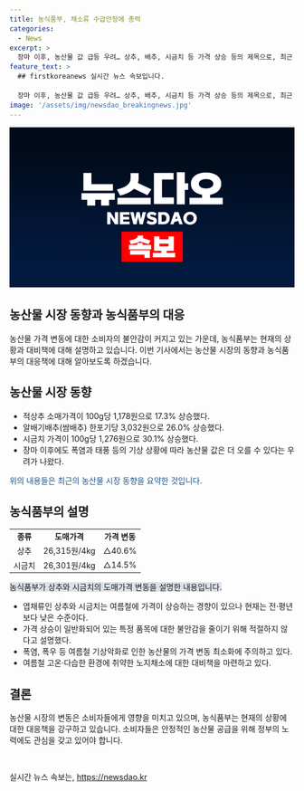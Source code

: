 ```yaml
---
title: 농식품부, 채소류 수급안정에 총력
categories:
  - News
excerpt: >
  장마 이후, 농산물 값 급등 우려… 상추, 배추, 시금치 등 가격 상승 등의 제목으로, 최근 농산물 가격 상승 현황과 농식품부의 설명을 요약했습니다. 상추, 배추, 시금치 등의 가격이 한 주일 만에 17.3%~30.1% 상승했으며, 농산물 값은 폭염과 태풍 등으로 더 올라갈 수 있다는 우려가 있다고 밝혀졌습니다. 또한, 농식품부는 물가 불안을 주지 않기 위해 종합적 대책을 마련하고 있으며, 고온·다습한 환경에 취약한 노지채소에 대한 대책도 마련 중이라고 전했습니다.
feature_text: >
  ## firstkoreanews 실시간 뉴스 속보입니다.

  장마 이후, 농산물 값 급등 우려… 상추, 배추, 시금치 등 가격 상승 등의 제목으로, 최근 농산물 가격 상승 현황과 농식품부의 설명을 요약했습니다. 상추, 배추, 시금치 등의 가격이 한 주일 만에 17.3%~30.1% 상승했으며, 농산물 값은 폭염과 태풍 등으로 더 올라갈 수 있다는 우려가 있다고 밝혀졌습니다. 또한, 농식품부는 물가 불안을 주지 않기 위해 종합적 대책을 마련하고 있으며, 고온·다습한 환경에 취약한 노지채소에 대한 대책도 마련 중이라고 전했습니다.
image: '/assets/img/newsdao_breakingnews.jpg'
---
```


<p><img src="/assets/img/newsdao_breakingnews.jpg" alt="firstkoreanews 속보" /></p>

<h2>농산물 시장 동향과 농식품부의 대응</h2>

<p data-ke-size="size16"></p>

<p>농산물 가격 변동에 대한 소비자의 불안감이 커지고 있는 가운데, 농식품부는 현재의 상황과 대비책에 대해 설명하고 있습니다. 이번 기사에서는 농산물 시장의 동향과 농식품부의 대응책에 대해 알아보도록 하겠습니다.</p>

<p data-ke-size="size16"></p>

<h2 data-ke-size="size26">농산물 시장 동향</h2>

<ul>
  <li>적상추 소매가격이 100g당 1,178원으로 17.3% 상승했다.</li>
  <li>알배기배추(쌈배추) 한포기당 3,032원으로 26.0% 상승했다.</li>
  <li>시금치 가격이 100g당 1,276원으로 30.1% 상승했다.</li>
  <li>장마 이후에도 폭염과 태풍 등의 기상 상황에 따라 농산물 값은 더 오를 수 있다는 우려가 나왔다.</li>
</ul>

<p><span style="color: #1a5490;">위의 내용들은 최근의 농산물 시장 동향을 요약한 것입니다.</span></p>

<p data-ke-size="size16"></p>

<h2 data-ke-size="size26">농식품부의 설명</h2>

<p></p>

<table>
  <tr>
    <td style="text-align: center; height: 17px;"><b>종류</b></td>
    <td style="text-align: center; height: 17px;"><b>도매가격</b></td>
    <td style="text-align: center; height: 17px;"><b>가격 변동</b></td>
  </tr>
  <tr>
    <td style="text-align: center; height: 17px;">상추</td>
    <td style="text-align: center; height: 17px;">26,315원/4kg</td>
    <td style="text-align: center; height: 17px;">△40.6%</td>
  </tr>
  <tr>
    <td style="text-align: center; height: 17px;">시금치</td>
    <td style="text-align: center; height: 17px;">26,301원/4kg</td>
    <td style="text-align: center; height: 17px;">△14.5%</td>
  </tr>
</table>

<p><span style="background-color: #21538527;">농식품부가 상추와 시금치의 도매가격 변동을 설명한 내용입니다.</span></p>

<ul>
  <li>엽채류인 상추와 시금치는 여름철에 가격이 상승하는 경향이 있으나 현재는 전·평년보다 낮은 수준이다.</li>
  <li>가격 상승이 일반화되어 있는 특정 품목에 대한 불안감을 줄이기 위해 적절하지 않다고 설명했다.</li>
  <li>폭염, 폭우 등 여름철 기상악화로 인한 농산물의 가격 변동 최소화에 주의하고 있다.</li>
  <li>여름철 고온·다습한 환경에 취약한 노지채소에 대한 대비책을 마련하고 있다.</li>
</ul>

<p data-ke-size="size16"></p>

<h2 data-ke-size="size26">결론</h2>

<p>농산물 시장의 변동은 소비자들에게 영향을 미치고 있으며, 농식품부는 현재의 상황에 대한 대응책을 강구하고 있습니다. 소비자들은 안정적인 농산물 공급을 위해 정부의 노력에도 관심을 갖고 있어야 합니다.</p>

<p data-ke-size="size16"></p>

<p data-ke-size="size16">&nbsp;</p>
실시간 뉴스 속보는, <a href="https://newsdao.kr" rel="dofollow">https://newsdao.kr</a>


